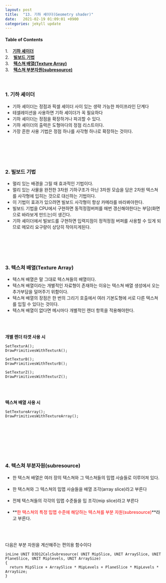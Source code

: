 ```yaml
---
layout: post
title:  "13. 기하 셰이더(Geometry shader)"
date:   2021-02-19 01:09:01 +0900
categories: jekyll update
---
```

#### Table of Contents
1.　[**기하 셰이더**](#1-기하-셰이더)<br>
2.　[**빌보드 기법**](#2-빌보드-기법)<br />
3.　[**텍스쳐 배열(Texture Array)**](#3-텍스쳐-배열texture-array)<br />
3.　[**텍스쳐 부분자원(subresource)**](#4-텍스쳐-부분자원subresource)<br />
<br />
<br />
**<span style="color:red"></span>**

### **1. 기하 셰이더**
- 기하 셰이더는 정점과 픽셀 셰이더 사이 있는 생략 가능한 파이프라인 단계다
- 테셀레이션을 사용하면 기하 셰이더가 꼭 필요하다
- 기하 셰이더는 정점을 확장하거나 파괴할 수 있다.
- 기하 셰이더의 출력은 도형마다의 정점 리스트이다.
- 가장 흔한 사용 기법은 정점 하나를 사각형 하나로 확장하는 것이다. 
<br><br><br><br><br><br>


### **2. 빌보드 기법**
- 멀리 있는 배경을 그릴 때 효과적인 기법이다.
- 멀리 있는 사물을 완전한 3차원 기하구조가 아닌 3차원 모습을 담은 2차원 텍스쳐를 사각형에 입히는 것으로 대신하는 기법이다.
- 이 기법이 효과가 있으려면 빌보드 사각형이 항상 카메라를 바라봐야한다.
- 빌보드 기법을 CPU에서 구현하면 동적정점버퍼를 매번 갱신해야한다는 부담(화면으로 바라보게 만드는)이 생긴다.
- 기하 셰이더에서 빌보드를 구현하면 입력지점이 정적정점 버퍼를 사용할 수 있게 되므로 메모리 요구량이 상당히 작아지게된다.
<br><br><br><br><br><br>


### **3. 텍스쳐 배열(Texture Array)**
- 텍스쳐 배열은 말 그대로 텍스쳐들의 배열이다.
- 텍스쳐 배열이라는 개별적인 자료형이 존재하는 이유는 텍스쳐 배열 생성에서 오는 추가부담을 덜어주기 위함이다.
- 텍스쳐 배열의 장점은 한 번의 그리기 호출에서 여러 기본도형에 서로 다른 텍스쳐를 입힐 수 있다는 것이다.
- 텍스쳐 배열이 없다면 메시마다 개별적인 렌더 항목을 적용해야한다.
<br><br><br><br>


**개별 렌더 타겟 사용 시**
```
SetTexturA();
DrawPrimitivesWithTexturA();

SetTexturB();
DrawPrimitivesWithTexturB();

SetTexturZ();
DrawPrimitivesWithTexturZ();

```
<br><br><br>
**텍스쳐 배열 사용 시**
```
SetTextureArray();
DrawPrimitivesWithTextureArray();
```
<br><br><br><br><br><br>


### **4. 텍스쳐 부분자원(subresource)**
- 한 텍스쳐 배열은 여러 장의 텍스쳐와 그 텍스쳐들의 밉맵 사슬들로 이루어져 있다.<br><br>
- 한 텍스쳐와 그 텍스쳐의 밉맵 사슬들을 배열 조각(array slice)라고 부른다<br><br>
- 전체 텍스쳐들의 각각의 밉맵 수준들을 밉 조각(mip slice)라고 부른다<br><br>
- **<span style="color:red">한 택스쳐의 특정 밉맵 수준에 해당하는 텍스쳐를 부분 자원(subresource)</span>**라고 부른다.
<br><br><br><br>

다음은 부분 자원을 계산해주는 편의용 함수이다
```
inLine UNIT D3D12CalcSubresource( UNIT MipSlice, UNIT ArraySlice, UNIT PlaneSlice, UNIT Miplevels, UNIT ArraySize)
{
  return MipSlice + ArraySlice * MipLevels + PlaneSlice * MipLevels * ArraySize;
}
```

<br><br><br><br><br><br>